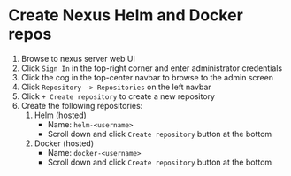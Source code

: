 # Create Nexus Helm and Docker repos
1. Browse to nexus server web UI
2. Click `Sign In` in the top-right corner and enter administrator credentials
3. Click the cog in the top-center navbar to browse to the admin screen
4. Click `Repository -> Repositories` on the left navbar
5. Click `+ Create repository` to create a new repository
6. Create the following repositories:
   1. Helm (hosted)
      * Name: `helm-<username>`
      * Scroll down and click `Create repository` button at the bottom
   2. Docker (hosted)
      * Name: `docker-<username>`
      * Scroll down and click `Create repository` button at the bottom
